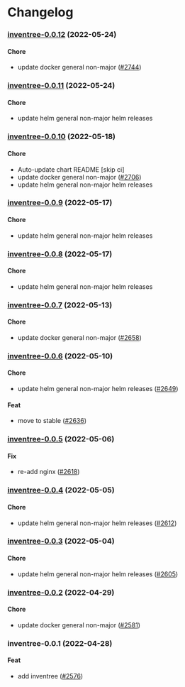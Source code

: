 # Changelog<br>


<a name="inventree-0.0.12"></a>
### [inventree-0.0.12](https://github.com/truecharts/apps/compare/inventree-0.0.11...inventree-0.0.12) (2022-05-24)

#### Chore

* update docker general non-major ([#2744](https://github.com/truecharts/apps/issues/2744))



<a name="inventree-0.0.11"></a>
### [inventree-0.0.11](https://github.com/truecharts/apps/compare/inventree-0.0.10...inventree-0.0.11) (2022-05-24)

#### Chore

* update helm general non-major helm releases



<a name="inventree-0.0.10"></a>
### [inventree-0.0.10](https://github.com/truecharts/apps/compare/inventree-0.0.8...inventree-0.0.10) (2022-05-18)

#### Chore

* Auto-update chart README [skip ci]
* update docker general non-major ([#2706](https://github.com/truecharts/apps/issues/2706))
* update helm general non-major helm releases



<a name="inventree-0.0.9"></a>
### [inventree-0.0.9](https://github.com/truecharts/apps/compare/inventree-0.0.8...inventree-0.0.9) (2022-05-17)

#### Chore

* update helm general non-major helm releases



<a name="inventree-0.0.8"></a>
### [inventree-0.0.8](https://github.com/truecharts/apps/compare/inventree-0.0.7...inventree-0.0.8) (2022-05-17)

#### Chore

* update helm general non-major helm releases



<a name="inventree-0.0.7"></a>
### [inventree-0.0.7](https://github.com/truecharts/apps/compare/inventree-0.0.6...inventree-0.0.7) (2022-05-13)

#### Chore

* update docker general non-major ([#2658](https://github.com/truecharts/apps/issues/2658))



<a name="inventree-0.0.6"></a>
### [inventree-0.0.6](https://github.com/truecharts/apps/compare/inventree-0.0.5...inventree-0.0.6) (2022-05-10)

#### Chore

* update helm general non-major helm releases ([#2649](https://github.com/truecharts/apps/issues/2649))

#### Feat

* move to stable ([#2636](https://github.com/truecharts/apps/issues/2636))



<a name="inventree-0.0.5"></a>
### [inventree-0.0.5](https://github.com/truecharts/apps/compare/inventree-0.0.4...inventree-0.0.5) (2022-05-06)

#### Fix

* re-add nginx ([#2618](https://github.com/truecharts/apps/issues/2618))



<a name="inventree-0.0.4"></a>
### [inventree-0.0.4](https://github.com/truecharts/apps/compare/inventree-0.0.3...inventree-0.0.4) (2022-05-05)

#### Chore

* update helm general non-major helm releases ([#2612](https://github.com/truecharts/apps/issues/2612))



<a name="inventree-0.0.3"></a>
### [inventree-0.0.3](https://github.com/truecharts/apps/compare/inventree-0.0.2...inventree-0.0.3) (2022-05-04)

#### Chore

* update helm general non-major helm releases ([#2605](https://github.com/truecharts/apps/issues/2605))



<a name="inventree-0.0.2"></a>
### [inventree-0.0.2](https://github.com/truecharts/apps/compare/inventree-0.0.1...inventree-0.0.2) (2022-04-29)

#### Chore

* update docker general non-major ([#2581](https://github.com/truecharts/apps/issues/2581))



<a name="inventree-0.0.1"></a>
### inventree-0.0.1 (2022-04-28)

#### Feat

* add inventree ([#2576](https://github.com/truecharts/apps/issues/2576))
